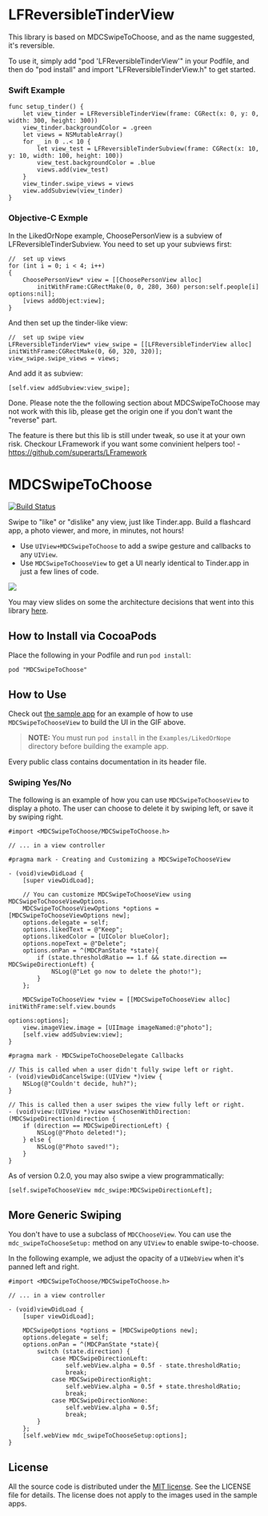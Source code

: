 # LFReversibleTinderView

This library is based on MDCSwipeToChoose, and as the name suggested, it's reversible.

To use it, simply add "pod 'LFReversibleTinderView'" in your Podfile, and then do "pod install" and import "LFReversibleTinderView.h" to get started.

### Swift Example

	func setup_tinder() {
		let view_tinder = LFReversibleTinderView(frame: CGRect(x: 0, y: 0, width: 300, height: 300))
		view_tinder.backgroundColor = .green
		let views = NSMutableArray()
		for _ in 0 ..< 10 {
			let view_test = LFReversibleTinderSubview(frame: CGRect(x: 10, y: 10, width: 100, height: 100))
			view_test.backgroundColor = .blue
			views.add(view_test)
		}
		view_tinder.swipe_views = views
		view.addSubview(view_tinder)
	}

### Objective-C Exmple

In the LikedOrNope example, ChoosePersonView is a subview of LFReversibleTinderSubview. You need to set up your subviews first:

	//	set up views
	for (int i = 0; i < 4; i++)
	{
		ChoosePersonView* view = [[ChoosePersonView alloc] 
			initWithFrame:CGRectMake(0, 0, 280, 360) person:self.people[i] options:nil];
		[views addObject:view];
	}

And then set up the tinder-like view:

	//	set up swipe view
	LFReversibleTinderView* view_swipe = [[LFReversibleTinderView alloc] initWithFrame:CGRectMake(0, 60, 320, 320)];
	view_swipe.swipe_views = views;

And add it as subview:

	[self.view addSubview:view_swipe];

Done. Please note the the following section about MDCSwipeToChoose may not work with this lib, please get the origin one if you don't want the "reverse" part.

The feature is there but this lib is still under tweak, so use it at your own risk. Checkour LFramework if you want some convinient helpers too! - https://github.com/superarts/LFramework

# MDCSwipeToChoose

[![Build Status](https://travis-ci.org/modocache/MDCSwipeToChoose.svg?branch=master)](https://travis-ci.org/modocache/MDCSwipeToChoose)

Swipe to "like" or "dislike" any view, just like Tinder.app. Build a flashcard app, a photo viewer, and more, in minutes, not hours!

- Use `UIView+MDCSwipeToChoose` to add a swipe gesture and callbacks to any `UIView`.
- Use `MDCSwipeToChooseView` to get a UI nearly identical to Tinder.app in just a few lines of code.

![](http://cl.ly/image/0M1j1J0E0s3G/MDCSwipeToChoose-v0.2.0.gif)

You may view slides on some the architecture decisions that went into this library [here](http://modocache.io/ios-ui-component-api-design).

## How to Install via CocoaPods

Place the following in your Podfile and run `pod install`:

```objc
pod "MDCSwipeToChoose"
```

## How to Use

Check out [the sample app](https://github.com/modocache/MDCSwipeToChoose/tree/master/Examples/LikedOrNope) for an example of how to use `MDCSwipeToChooseView` to build the UI in the GIF above.

> **NOTE:** You must run `pod install` in the `Examples/LikedOrNope` directory before building the example app.

Every public class contains documentation in its header file.

### Swiping Yes/No

The following is an example of how you can use `MDCSwipeToChooseView` to display a photo. The user can choose to delete it by swiping left, or save it by swiping right.

```objc
#import <MDCSwipeToChoose/MDCSwipeToChoose.h>

// ... in a view controller

#pragma mark - Creating and Customizing a MDCSwipeToChooseView

- (void)viewDidLoad {
    [super viewDidLoad];

    // You can customize MDCSwipeToChooseView using MDCSwipeToChooseViewOptions.
    MDCSwipeToChooseViewOptions *options = [MDCSwipeToChooseViewOptions new];
    options.delegate = self;
    options.likedText = @"Keep";
    options.likedColor = [UIColor blueColor];
    options.nopeText = @"Delete";
    options.onPan = ^(MDCPanState *state){
        if (state.thresholdRatio == 1.f && state.direction == MDCSwipeDirectionLeft) {
            NSLog(@"Let go now to delete the photo!");
        }
    };

    MDCSwipeToChooseView *view = [[MDCSwipeToChooseView alloc] initWithFrame:self.view.bounds
                                                                     options:options];
    view.imageView.image = [UIImage imageNamed:@"photo"];
    [self.view addSubview:view];
}

#pragma mark - MDCSwipeToChooseDelegate Callbacks

// This is called when a user didn't fully swipe left or right.
- (void)viewDidCancelSwipe:(UIView *)view {
    NSLog(@"Couldn't decide, huh?");
}

// This is called then a user swipes the view fully left or right.
- (void)view:(UIView *)view wasChosenWithDirection:(MDCSwipeDirection)direction {
    if (direction == MDCSwipeDirectionLeft) {
        NSLog(@"Photo deleted!");
    } else {
        NSLog(@"Photo saved!");
    }
}
```

As of version 0.2.0, you may also swipe a view programmatically:

```objc
[self.swipeToChooseView mdc_swipe:MDCSwipeDirectionLeft];
```

## More Generic Swiping

You don't have to use a subclass of `MDCChooseView`. You can use the `mdc_swipeToChooseSetup:` method on any `UIView` to enable swipe-to-choose.

In the following example, we adjust the opacity of a `UIWebView` when it's panned left and right.

```objc
#import <MDCSwipeToChoose/MDCSwipeToChoose.h>

// ... in a view controller

- (void)viewDidLoad {
    [super viewDidLoad];

    MDCSwipeOptions *options = [MDCSwipeOptions new];
    options.delegate = self;
    options.onPan = ^(MDCPanState *state){
        switch (state.direction) {
            case MDCSwipeDirectionLeft:
                self.webView.alpha = 0.5f - state.thresholdRatio;
                break;
            case MDCSwipeDirectionRight:
                self.webView.alpha = 0.5f + state.thresholdRatio;
                break;
            case MDCSwipeDirectionNone:
                self.webView.alpha = 0.5f;
                break;
        }
    };
    [self.webView mdc_swipeToChooseSetup:options];
}
```

## License

All the source code is distributed under the [MIT license](http://www.opensource.org/licenses/mit-license.php). See the LICENSE file for details. The license does not apply to the images used in the sample apps.